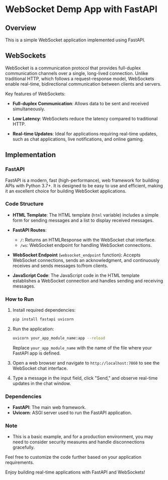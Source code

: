 # WebSocket Demp App with FastAPI

## Overview

This is a simple WebSocket application implemented using FastAPI.

## WebSockets

WebSocket is a communication protocol that provides full-duplex communication channels over a single, long-lived connection. Unlike traditional HTTP, which follows a request-response model, WebSockets enable real-time, bidirectional communication between clients and servers.

Key features of WebSockets:

- **Full-duplex Communication**: Allows data to be sent and received simultaneously.
  
- **Low Latency**: WebSockets reduce the latency compared to traditional HTTP.

- **Real-time Updates**: Ideal for applications requiring real-time updates, such as chat applications, live notifications, and online gaming.

## Implementation

### FastAPI

FastAPI is a modern, fast (high-performance), web framework for building APIs with Python 3.7+. It is designed to be easy to use and efficient, making it an excellent choice for building WebSocket applications.

### Code Structure

- **HTML Template**: The HTML template (`html` variable) includes a simple form for sending messages and a list to display received messages.

- **FastAPI Routes**:
  - `/`: Returns an HTMLResponse with the WebSocket chat interface.
  - `/ws`: WebSocket endpoint for handling WebSocket connections.

- **WebSocket Endpoint** (`websocket_endpoint` function): Accepts WebSocket connections, sends an acknowledgment, and continuously receives and sends messages to/from clients.

- **JavaScript Code**: The JavaScript code in the HTML template establishes a WebSocket connection and handles sending and receiving messages.

### How to Run

1. Install required dependencies:

   ```bash
   pip install fastapi uvicorn
   ```

2. Run the application:

   ```bash
   uvicorn your_app_module_name:app --reload
   ```

   Replace `your_app_module_name` with the name of the file where your FastAPI app is defined.

3. Open a web browser and navigate to `http://localhost:7860` to see the WebSocket chat interface.

4. Type a message in the input field, click "Send," and observe real-time updates in the chat window.

### Dependencies

- **FastAPI**: The main web framework.
- **Uvicorn**: ASGI server used to run the FastAPI application.

### Note

- This is a basic example, and for a production environment, you may need to consider security measures and handle disconnections gracefully.

Feel free to customize the code further based on your application requirements.

Enjoy building real-time applications with FastAPI and WebSockets!